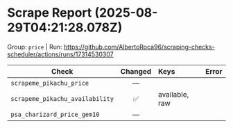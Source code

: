 # Scrape Report (2025-08-29T04:21:28.078Z)

Group: `price`  |  Run: https://github.com/AlbertoRoca96/scraping-checks-scheduler/actions/runs/17314530307

| Check | Changed | Keys | Error |
|---|:---:|:--|:--|
| `scrapeme_pikachu_price` | — |  |  |
| `scrapeme_pikachu_availability` | ✅ | available, raw |  |
| `psa_charizard_price_gem10` | — |  |  |
